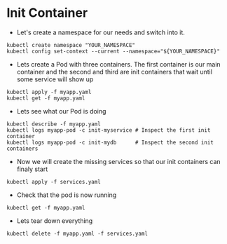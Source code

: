 # Init Container

* Let's create a namespace for our needs and switch into it.

```shell
kubectl create namespace "YOUR_NAMESPACE"
kubectl config set-context --current --namespace="${YOUR_NAMESPACE}"
```

* Lets create a Pod with three containers. The first container is our main container and the second and third are init containers that wait until some service will show up

```shell
kubectl apply -f myapp.yaml
kubectl get -f myapp.yaml
```

* Lets see what our Pod is doing

```shell
kubectl describe -f myapp.yaml
kubectl logs myapp-pod -c init-myservice # Inspect the first init container
kubectl logs myapp-pod -c init-mydb      # Inspect the second init containers
```

* Now we will create the missing services so that our init containers can finaly start

```shell
kubectl apply -f services.yaml
```

* Check that the pod is now running

```shell
kubectl get -f myapp.yaml
```

* Lets tear down everything

```shell
kubectl delete -f myapp.yaml -f services.yaml
```
